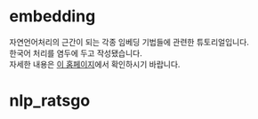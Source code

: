 # embedding
자연언어처리의 근간이 되는 각종 임베딩 기법들에 관련한 튜토리얼입니다.  
한국어 처리를 염두에 두고 작성됐습니다.  
자세한 내용은 [이 홈페이지](http://ratsgo.github.io/embedding)에서 확인하시기 바랍니다.
# nlp_ratsgo

